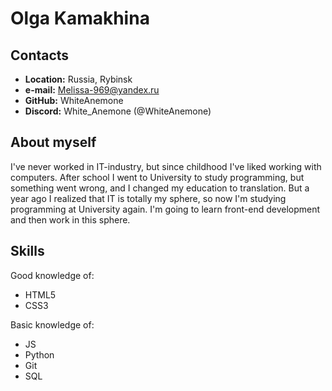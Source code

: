 # Olga Kamakhina

## Contacts

* **Location:** Russia, Rybinsk
* **e-mail:** Melissa-969@yandex.ru
* **GitHub:** WhiteAnemone 
* **Discord:** White_Anemone (@WhiteAnemone)

## About myself

I've never worked in IT-industry, but since childhood I've liked working with computers. After school I went to University to study programming, but something went wrong, and I changed my education to translation. But a year ago I realized that IT is totally my sphere, so now I'm studying programming at University again. I'm going to learn front-end development and then work in this sphere.

## Skills

Good knowledge of:
* HTML5
* CSS3

Basic knowledge of:
* JS
* Python
* Git
* SQL
